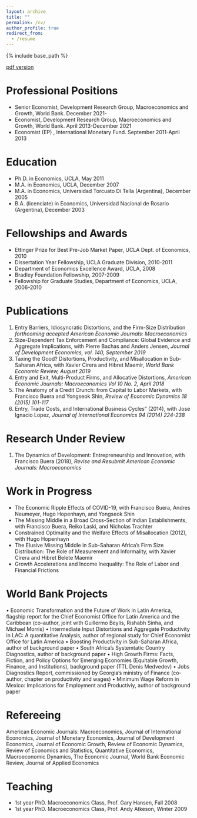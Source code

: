 ```yaml
---
layout: archive
title: ""
permalink: /cv/
author_profile: true
redirect_from:
  - /resume
---
```


{% include base_path %}

[pdf version](https://rfattaljaef.github.io/files/Roberto_Fattal_Jaef_CV_April2021.pdf)

Professional Positions
=======================
* Senior Economist, Development Research Group, Macroeconomics and Growth, World Bank. December 2021-
* Economist, Development Research Group, Macroeconomics and Growth, World Bank. April 2013-December 2021
* Economist (EP) , International Monetary Fund. September 2011-April 2013

Education
===========
* Ph.D. in Economics, UCLA, May 2011
* M.A. in Economics, UCLA, December 2007
* M.A. in Economics, Universidad Torcuato Di Tella (Argentina), December 2005
* B.A. (licenciate) in Economics, Universidad Nacional de Rosario (Argentina), December 2003
  
Fellowships and Awards
=================================
* Ettinger Prize for Best Pre-Job Market Paper, UCLA Dept. of Economics, 2010
* Dissertation Year Fellowship, UCLA Graduate Division, 2010-2011
* Department of Economics Excellence Award, UCLA, 2008
* Bradley Foundation Fellowship, 2007-2009
* Fellowship for Graduate Studies, Department of Economics, UCLA, 2006-2010

Publications
=============
1. Entry Barriers, Idiosyncratic Distortions, and the Firm-Size Distribution _forthcoming accepted American Economic Journals: Macroeconomics_
2. Size-Dependent Tax Enforcement and Compliance: Global Evidence and Aggregate Implications, with Pierre Bachas and Anders Jensen, _Journal of Development    Economics, vol. 140, September 2019_
3. Taxing the Good? Distortions, Productivity, and Misallocation in Sub-Saharan Africa, with Xavier Cirera and Hibret Maemir, _World Bank Economic Review, August 2019_
4. Entry and Exit, Multi-Product Firms, and Allocative Distortions, _American Economic Journals: Macroeconomics Vol 10 No. 2, April 2018_
5. The Anatomy of a Credit Crunch: from Capital to Labor Markets, with Francisco Buera and Yongseok Shin, _Review of Economic Dynamics 18 (2015) 101-117_
6. Entry, Trade Costs, and International Business Cycles” (2014), with Jose Ignacio Lopez, _Journal of International Economics 94 (2014) 224-238_

Research Under Review
======================
1. The Dynamics of Development: Entrepreneurship and Innovation, with Francisco Buera (2018), _Revise and Resubmit American Economic Journals: Macroeconomics_
    
  Work in Progress
=====================
* The Economic Ripple Effects of COVID-19, with Francisco Buera, Andres Neumeyer, Hugo Hopenhayn, and Yongseok Shin
* The Missing Middle in a Broad Cross-Section of Indian Establishments, with Francisco Buera, Reiko Laski, and Nicholas Trachter
* Constrained Optimality and the Welfare Effects of Misallocation (2012), with Hugo Hopenhayn
* The Elusive Missing Middle in Sub-Saharan Africa’s Firm Size Distribution: The Role of Measurement and Informality, with Xavier Cirera and Hibret Belete Maemir
* Growth Accelerations and Income Inequality: The Role of Labor and Financial Frictions

World Bank Projects
=====================
• Economic Transformation and the Future of Work in Latin America, flagship report for the Chief Economist Office for Latin America and the Caribbean (co-author, joint with Guillermo Beylis, Rishabh Sinha, and Michael Morris)
• Intermediate Input Distortions and Aggregate Productivity in LAC: A quantitative Analysis, author of regional study for Chief Economist Office for Latin America
• Boosting Productivity in Sub-Saharan Africa, author of background paper
• South Africa’s  Systemtatic Country Diagnostics, author of background paper
• High Growth Firms: Facts, Fiction, and Policy Options  for Emerging Economies (Equitable Growth, Finance, and Institutions), background paper (TTL Denis Medvedev)
• Jobs Diagnostics Report, commissioned by Georgia’s ministry of Finance (co-author, chapter on productivity and wages)
• Minimum Wage Reform in Mexico: Implications for Employment and Productiviy, author of background paper
  
Refereeing
=======================
American Economic Journals: Macroeconomics, Journal of International Economics, Journal of Monetary Economics, Journal of Development Economics, Journal of Economic Growth,  Review of Economic Dynamics, Review of Economics and Statistics, Quantitative Economics, Macroeconomic Dynamics, The Economic Journal, World Bank Economic Review, Journal of Applied Economics

Teaching
===========
* 1st year PhD. Macroeconomics Class, Prof. Gary Hansen, Fall 2008
* 1st year PhD. Macroeconomics Class, Prof. Andy Atkeson, Winter 2009
